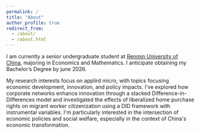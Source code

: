 ```yaml
---
permalink: /
title: "About"
author_profile: true
redirect_from: 
  - /about/
  - /about.html
---
```


I am currently a senior undergraduate student at [Renmin University of China](https://en.ruc.edu.cn/), majoring in Economics and Mathematics. I anticipate obtaining my Bachelor’s Degree by june 2026.

My research interests focus on applird micro, with topics focusing economic development, innovation, and policy impacts. I've explored how corporate networks enhance innovation through a stacked Difference-in-Differences model and investigated the effects of liberalized home purchase rights on migrant worker citizenization using a DID framework with instrumental variables. I'm particularly interested in the intersection of economic policies and social welfare, especially in the context of China's economic transformation.
